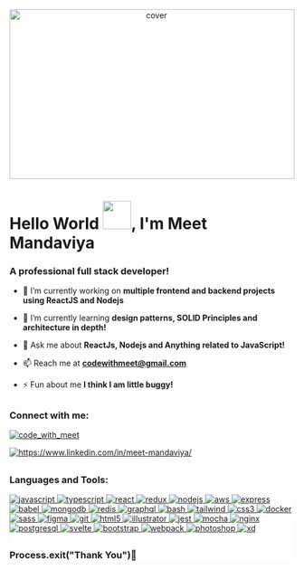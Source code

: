 <div align="center">
<img width="100%" height = "300" style="object-fit:contain" src="https://cdn.pixabay.com/photo/2016/11/30/20/44/computer-1873831_1280.png" alt="cover" />
</div>

<h1>Hello World <img src = "https://raw.githubusercontent.com/MartinHeinz/MartinHeinz/master/wave.gif" width = 50px>, I'm Meet Mandaviya</h1>
<h3>A professional full stack developer!</h3>

- 🔭 I’m currently working on **multiple frontend and backend projects using ReactJS and Nodejs**

- 🌱 I’m currently learning **design patterns, SOLID Principles and architecture in depth!**

- 💬 Ask me about **ReactJs, Nodejs and Anything related to JavaScript!**

- 📫 Reach me at **codewithmeet@gmail.com**

- ⚡ Fun  about me **I think I am little buggy!**

## <h3 align="left">Connect with me:</h3>
<p align="left">
<a href="https://twitter.com/code_with_meet" target="blank"><img align="center" src="https://img.shields.io/badge/twitter-%231DA1F2.svg?&style=for-the-badge&logo=twitter&logoColor=white" alt="code_with_meet" />

<a href="https://linkedin.com/in/https://www.linkedin.com/in/meet-mandaviya/" target="blank"><img align="center" src="https://img.shields.io/badge/linkedin-%230077B5.svg?&style=for-the-badge&logo=linkedin&logoColor=white" alt="https://www.linkedin.com/in/meet-mandaviya/" /></a>

</p>

## <h3 align="left">Languages and Tools:</h3>
<div style="background:#fff">
<p align="left"><a href="https://developer.mozilla.org/en-US/docs/Web/JavaScript" target="_blank"> <img src="https://img.shields.io/badge/javascript-%23323330.svg?style=for-the-badge&logo=javascript&logoColor=%23F7DF1E" alt="javascript"/></a><a href="https://www.typescriptlang.org/" target="_blank"> <img src="https://img.shields.io/badge/typescript-%23007ACC.svg?style=for-the-badge&logo=typescript&logoColor=white" alt="typescript"/></a><a href="https://reactjs.org/" target="_blank"> <img src="https://img.shields.io/badge/react-%2320232a.svg?style=for-the-badge&logo=react&logoColor=%2361DAFB" alt="react"/></a><a href="https://redux.js.org" target="_blank"> <img src="https://img.shields.io/badge/redux-%23593d88.svg?style=for-the-badge&logo=redux&logoColor=white" alt="redux"/></a><a href="https://nodejs.org" target="_blank"> <img src="https://img.shields.io/badge/node.js-6DA55F?style=for-the-badge&logo=node.js&logoColor=white" alt="nodejs" /></a><a href="https://aws.amazon.com" target="_blank"> <img src="https://img.shields.io/badge/Amazon%20AWS-%23232F3E?logo=amazon-aws&logoColor=white&style=for-the-badge" alt="aws"/></a><a href="https://expressjs.com" target="_blank"> <img src="https://img.shields.io/badge/express.js-%23404d59.svg?style=for-the-badge&logo=express&logoColor=%2361DAFB" alt="express"/></a><a href="https://babeljs.io/" target="_blank"> <img src="https://img.shields.io/badge/Babel-F9DC3e?style=for-the-badge&logo=babel&logoColor=black" alt="babel"/></a><a href="https://www.mongodb.com/" target="_blank"> <img src="https://img.shields.io/badge/MongoDB-%234ea94b.svg?style=for-the-badge&logo=mongodb&logoColor=white" alt="mongodb"/></a><a href="https://redis.io" target="_blank"> <img src="https://img.shields.io/badge/redis-%23DD0031.svg?style=for-the-badge&logo=redis&logoColor=white" alt="redis"/></a><a href="https://graphql.org" target="_blank"> <img src="https://img.shields.io/badge/-GraphQL-E10098?style=for-the-badge&logo=graphql&logoColor=white" alt="graphql" /></a><a href="https://www.gnu.org/software/bash/" target="_blank"> <img src="https://img.shields.io/badge/shell_script-%23121011.svg?style=for-the-badge&logo=gnu-bash&logoColor=white" alt="bash"/></a><a href="https://tailwindcss.com/" target="_blank"> <img src="https://img.shields.io/badge/tailwindcss-%2338B2AC.svg?style=for-the-badge&logo=tailwind-css&logoColor=white" alt="tailwind"/></a><a href="https://www.w3schools.com/css/" target="_blank"> <img src="https://img.shields.io/badge/css3-%231572B6.svg?style=for-the-badge&logo=css3&logoColor=white" alt="css3"/></a><a href="https://www.docker.com/" target="_blank"> <img src="https://img.shields.io/badge/docker-%230db7ed.svg?style=for-the-badge&logo=docker&logoColor=white" alt="docker"/></a>
<a href="https://sass-lang.com" target="_blank"> <img src="https://img.shields.io/badge/SASS-hotpink.svg?style=for-the-badge&logo=SASS&logoColor=white" alt="sass"/></a><a href="https://www.figma.com/" target="_blank"> <img src="https://img.shields.io/badge/figma-%23F24E1E.svg?style=for-the-badge&logo=figma&logoColor=white" alt="figma"/></a><a href="https://git-scm.com/" target="_blank"> <img src="https://img.shields.io/badge/git-%23F05033.svg?style=for-the-badge&logo=git&logoColor=white" alt="git" /></a><a href="https://www.w3.org/html/" target="_blank"> <img src="https://img.shields.io/badge/html5-%23E34F26.svg?style=for-the-badge&logo=html5&logoColor=white" alt="html5"/></a><a href="https://www.adobe.com/in/products/illustrator.html" target="_blank"> <img src="https://img.shields.io/badge/adobeillustrator-%23FF9A00.svg?style=for-the-badge&logo=adobeillustrator&logoColor=white" alt="illustrator"/> </a><a href="https://jestjs.io" target="_blank"> <img src="https://img.shields.io/badge/-jest-%23C21325?style=for-the-badge&logo=jest&logoColor=white" alt="jest"/></a><a href="https://mochajs.org" target="_blank"> <img src="https://img.shields.io/badge/-mocha-%238D6748?style=for-the-badge&logo=mocha&logoColor=white" alt="mocha"/></a><a href="https://www.nginx.com" target="_blank"> <img src="https://img.shields.io/badge/nginx-%23009639.svg?style=for-the-badge&logo=nginx&logoColor=white" alt="nginx"/></a><a href="https://www.postgresql.org" target="_blank"> <img src="https://img.shields.io/badge/postgres-%23316192.svg?style=for-the-badge&logo=postgresql&logoColor=white" alt="postgresql"/></a><a href="https://svelte.dev" target="_blank"> <img src="https://img.shields.io/badge/svelte-%23f1413d.svg?style=for-the-badge&logo=svelte&logoColor=white" alt="svelte"/></a><a href="https://getbootstrap.com" target="_blank"> <img src="https://img.shields.io/badge/bootstrap-%23563D7C.svg?style=for-the-badge&logo=bootstrap&logoColor=white" alt="bootstrap"/></a><a href="https://webpack.js.org" target="_blank"> <img src="https://img.shields.io/badge/webpack-%238DD6F9.svg?style=for-the-badge&logo=webpack&logoColor=black" alt="webpack"/></a><a href="https://www.photoshop.com/en" target="_blank"> <img src="https://img.shields.io/badge/adobephotoshop-%2331A8FF.svg?style=for-the-badge&logo=adobephotoshop&logoColor=white" alt="photoshop" /></a><a href="https://www.adobe.com/products/xd.html" target="_blank"> <img src="https://img.shields.io/badge/Adobe%20XD-470137?style=for-the-badge&logo=Adobe%20XD&logoColor=#FF61F6" alt="xd"/></a>

</p>

## <h3>Process.exit("Thank You")🚀</h3>
